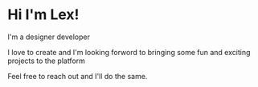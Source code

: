 
<h1>Hi I'm Lex!</h1>
<p> I'm a designer developer</p>
<p>I love to create and I'm looking forword to bringing some fun and exciting projects to the platform</p>
<p>Feel free to reach out and I'll do the same. </p>
